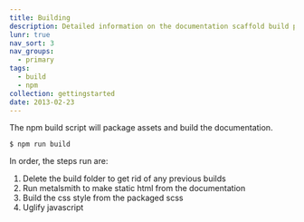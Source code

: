 ```yaml
---
title: Building
description: Detailed information on the documentation scaffold build process.
lunr: true
nav_sort: 3
nav_groups:
  - primary
tags:
  - build
  - npm
collection: gettingstarted
date: 2013-02-23
---
```

The npm build script will package assets and build the documentation.

```shell
$ npm run build
```

In order, the steps run are:
1. Delete the build folder to get rid of any previous builds
2. Run metalsmith to make static html from the documentation
3. Build the css style from the packaged scss
4. Uglify javascript
